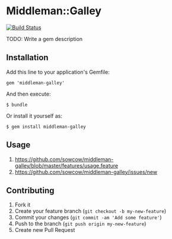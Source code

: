 # Middleman::Galley

[![Build Status](https://travis-ci.org/sowcow/middleman-galley.png?branch=master)](https://travis-ci.org/sowcow/middleman-galley)

TODO: Write a gem description

## Installation

Add this line to your application's Gemfile:

    gem 'middleman-galley'

And then execute:

    $ bundle

Or install it yourself as:

    $ gem install middleman-galley

## Usage

1. https://github.com/sowcow/middleman-galley/blob/master/features/usage.feature
2. https://github.com/sowcow/middleman-galley/issues/new

## Contributing

1. Fork it
2. Create your feature branch (`git checkout -b my-new-feature`)
3. Commit your changes (`git commit -am 'Add some feature'`)
4. Push to the branch (`git push origin my-new-feature`)
5. Create new Pull Request

